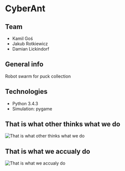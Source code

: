# CyberAnt

## Team
* Kamil Goś
* Jakub Rotkiewicz
* Damian Lickindorf

## General info
Robot swarm for puck collection	

## Technologies
* Python 3.4.3 
* Simulation: pygame

## That is what other thinks what we do
![That is what other thinks what we do](https://user-images.githubusercontent.com/44849247/95729292-fd4b9880-0c7c-11eb-8f29-3c1c36fef2b2.jpg)

## That is what we accualy do 
![That is what we accualy do](https://us.123rf.com/450wm/sybirko/sybirko1601/sybirko160100074/51613595-cute-szcz%C4%99%C5%9Bliwy-i-u%C5%9Bmiechni%C4%99ty-pracowity-kresk%C3%B3wka-mr%C3%B3wka-niesie-li%C5%9B%C4%87,-odizolowane-na-bia%C5%82ym-tle.jpg?ver=6)

